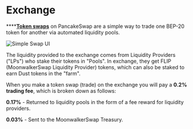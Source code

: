 # Exchange

\*\*\*\*[**Token swaps**](https://swap.moonwalker.network/#/swap) on PancakeSwap are a simple way to trade one BEP-20 token for another via automated liquidity pools.

![Simple Swap UI](../.gitbook/assets/screenshot-2020-09-17-at-10.38.29-pm.png)

The liquidity provided to the exchange comes from Liquidity Providers \("LPs"\) who stake their tokens in "Pools". In exchange, they get FLIP \(MoonwalkerSwap Liquidity Provider\) tokens, which can also be staked to earn Dust tokens in the "farm".

When you make a token swap \(trade\) on the exchange you will pay a **0.2% trading fee**, which is broken down as follows:

**0.17%** - Returned to liquidity pools in the form of a fee reward for liquidity providers.

**0.03%** - Sent to the MoonwalkerSwap Treasury.

